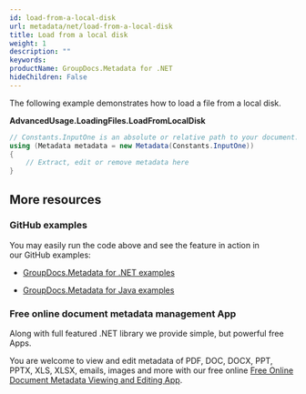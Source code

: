 ```yaml
---
id: load-from-a-local-disk
url: metadata/net/load-from-a-local-disk
title: Load from a local disk
weight: 1
description: ""
keywords: 
productName: GroupDocs.Metadata for .NET
hideChildren: False
---
```

The following example demonstrates how to load a file from a local disk.

**AdvancedUsage.LoadingFiles.LoadFromLocalDisk**

```csharp
// Constants.InputOne is an absolute or relative path to your document. Ex: @"C:\Docs\source.one"
using (Metadata metadata = new Metadata(Constants.InputOne))
{
	// Extract, edit or remove metadata here
}
```

## More resources

### GitHub examples

You may easily run the code above and see the feature in action in our GitHub examples:

*   [GroupDocs.Metadata for .NET examples](https://github.com/groupdocs-metadata/GroupDocs.Metadata-for-.NET)
    
*   [GroupDocs.Metadata for Java examples](https://github.com/groupdocs-metadata/GroupDocs.Metadata-for-Java)
    

### Free online document metadata management App

Along with full featured .NET library we provide simple, but powerful free Apps.

You are welcome to view and edit metadata of PDF, DOC, DOCX, PPT, PPTX, XLS, XLSX, emails, images and more with our free online [Free Online Document Metadata Viewing and Editing App](https://products.groupdocs.app/metadata).
